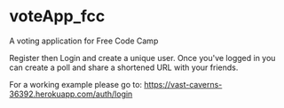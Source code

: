 # voteApp_fcc
A voting application for Free Code Camp

Register then Login and create a unique user. Once you've logged in
you can create a poll and share a shortened URL with your friends. 

For a working example please go to:  https://vast-caverns-36392.herokuapp.com/auth/login
